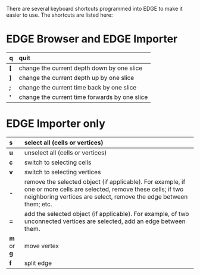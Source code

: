 There are several keyboard shortcuts programmed into EDGE to make it easier to use. The shortcuts are listed here:

# EDGE Browser and EDGE Importer #

| **q** | quit |
|:------|:-----|
| **[** | change the current depth down by one slice |
| **]** | change the current depth up by one slice |
| **;** | change the current time back by one slice |
| **'** | change the current time forwards by one slice |

# EDGE Importer only #

| **s** | select all (cells or vertices) |
|:------|:-------------------------------|
| **u** | unselect all (cells or vertices) |
| **c** | switch to selecting cells |
| **v** | switch to selecting vertices |
| **-** | remove the selected object (if applicable). For example, if one or more cells are selected, remove these cells; if two neighboring vertices are select, remove the edge between them; etc. |
| **=** | add the selected object (if applicable). For example, of two unconnected vertices are selected, add an edge between them. |
| **m** or **g** | move vertex |
| **f** | split edge |
